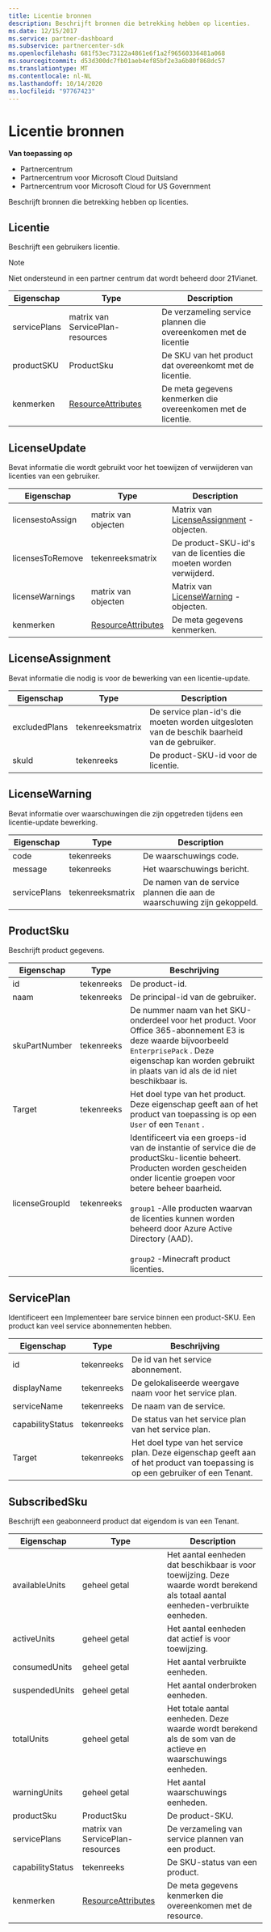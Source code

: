 ```yaml
---
title: Licentie bronnen
description: Beschrijft bronnen die betrekking hebben op licenties.
ms.date: 12/15/2017
ms.service: partner-dashboard
ms.subservice: partnercenter-sdk
ms.openlocfilehash: 681f53ec73122a4861e6f1a2f96560336481a068
ms.sourcegitcommit: d53d300dc7fb01aeb4ef85bf2e3a6b80f868dc57
ms.translationtype: MT
ms.contentlocale: nl-NL
ms.lasthandoff: 10/14/2020
ms.locfileid: "97767423"
---
```

# <a name="license-resources"></a>Licentie bronnen

**Van toepassing op**

- Partnercentrum
- Partnercentrum voor Microsoft Cloud Duitsland
- Partnercentrum voor Microsoft Cloud for US Government

Beschrijft bronnen die betrekking hebben op licenties.

## <a name="license"></a>Licentie

Beschrijft een gebruikers licentie.

>[!NOTE]
>Niet ondersteund in een partner centrum dat wordt beheerd door 21Vianet.

| Eigenschap     | Type                                                           | Description                                                    |
|--------------|----------------------------------------------------------------|----------------------------------------------------------------|
| servicePlans | matrix van ServicePlan-resources                                 | De verzameling service plannen die overeenkomen met de licentie |
| productSKU   | ProductSku                                                     | De SKU van het product dat overeenkomt met de licentie.        |
| kenmerken   | [ResourceAttributes](utility-resources.md#resourceattributes) | De meta gegevens kenmerken die overeenkomen met de licentie.          |

## <a name="licenseupdate"></a>LicenseUpdate

Bevat informatie die wordt gebruikt voor het toewijzen of verwijderen van licenties van een gebruiker.

| Eigenschap         | Type                                                           | Description                                               |
|------------------|----------------------------------------------------------------|-----------------------------------------------------------|
| licensestoAssign | matrix van objecten                                               | Matrix van [LicenseAssignment](#licenseassignment) -objecten. |
| licensesToRemove | tekenreeksmatrix                                               | De product-SKU-id's van de licenties die moeten worden verwijderd.    |
| licenseWarnings  | matrix van objecten                                               | Matrix van [LicenseWarning](#licensewarning) -objecten.       |
| kenmerken       | [ResourceAttributes](utility-resources.md#resourceattributes) | De meta gegevens kenmerken.                                  |

## <a name="licenseassignment"></a>LicenseAssignment

Bevat informatie die nodig is voor de bewerking van een licentie-update.

| Eigenschap      | Type             | Description                                                                |
|---------------|------------------|----------------------------------------------------------------------------|
| excludedPlans | tekenreeksmatrix | De service plan-id's die moeten worden uitgesloten van de beschik baarheid van de gebruiker. |
| skuId         | tekenreeks           | De product-SKU-id voor de licentie.                                |

## <a name="licensewarning"></a>LicenseWarning

Bevat informatie over waarschuwingen die zijn opgetreden tijdens een licentie-update bewerking.

| Eigenschap     | Type             | Description                                         |
|--------------|------------------|-----------------------------------------------------|
| code         | tekenreeks           | De waarschuwings code.                                   |
| message      | tekenreeks           | Het waarschuwings bericht.                                |
| servicePlans | tekenreeksmatrix | De namen van de service plannen die aan de waarschuwing zijn gekoppeld. |

## <a name="productsku"></a>ProductSku

Beschrijft product gegevens.

| Eigenschap       | Type             | Beschrijving                                         |
|----------------|------------------|-----------------------------------------------------|
| id             | tekenreeks           | De product-id.                             |
| naam           | tekenreeks           | De principal-id van de gebruiker.                      |
| skuPartNumber  | tekenreeks           | De nummer naam van het SKU-onderdeel voor het product. Voor Office 365-abonnement E3 is deze waarde bijvoorbeeld `EnterprisePack` . Deze eigenschap kan worden gebruikt in plaats van id als de id niet beschikbaar is.                |
| Target     | tekenreeks           | Het doel type van het product. Deze eigenschap geeft aan of het product van toepassing is op een `User` of een `Tenant` .                                                                    |
| licenseGroupId | tekenreeks           | Identificeert via een groeps-id van de instantie of service die de productSku-licentie beheert. Producten worden gescheiden onder licentie groepen voor betere beheer baarheid.<br/><br/>                                                                                     `group1` -Alle producten waarvan de licenties kunnen worden beheerd door Azure Active Directory (AAD).<br/><br/>                                            `group2` -Minecraft product licenties.                                         |

## <a name="serviceplan"></a>ServicePlan

Identificeert een Implementeer bare service binnen een product-SKU. Een product kan veel service abonnementen hebben.

| Eigenschap         | Type   | Beschrijving                                                                                                       |
|------------------|--------|-------------------------------------------------------------------------------------------------------------------|
| id               | tekenreeks | De id van het service abonnement.                                                                                      |
| displayName      | tekenreeks | De gelokaliseerde weergave naam voor het service plan.                                                                  |
| serviceName      | tekenreeks | De naam van de service.                                                                                                 |
| capabilityStatus | tekenreeks | De status van het service plan van het service plan.                                                                      |
| Target       | tekenreeks | Het doel type van het service plan. Deze eigenschap geeft aan of het product van toepassing is op een gebruiker of een Tenant. |

## <a name="subscribedsku"></a>SubscribedSku

Beschrijft een geabonneerd product dat eigendom is van een Tenant.

| Eigenschap         | Type                                                           | Description                                                                                       |
|------------------|----------------------------------------------------------------|---------------------------------------------------------------------------------------------------|
| availableUnits   | geheel getal                                                        | Het aantal eenheden dat beschikbaar is voor toewijzing. Deze waarde wordt berekend als totaal aantal eenheden-verbruikte eenheden. |
| activeUnits      | geheel getal                                                        | Het aantal eenheden dat actief is voor toewijzing.                                                        |
| consumedUnits    | geheel getal                                                        | Het aantal verbruikte eenheden.                                                                     |
| suspendedUnits   | geheel getal                                                        | Het aantal onderbroken eenheden.                                                                    |
| totalUnits       | geheel getal                                                        | Het totale aantal eenheden. Deze waarde wordt berekend als de som van de actieve en waarschuwings eenheden.         |
| warningUnits     | geheel getal                                                        | Het aantal waarschuwings eenheden.                                                                      |
| productSku       | ProductSku                                                     | De product-SKU.                                                                                  |
| servicePlans     | matrix van ServicePlan-resources                                 | De verzameling van service plannen van een product.                                                     |
| capabilityStatus | tekenreeks                                                         | De SKU-status van een product.                                                                      |
| kenmerken       | [ResourceAttributes](utility-resources.md#resourceattributes) | De meta gegevens kenmerken die overeenkomen met de resource.                                            |
